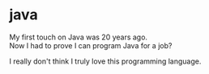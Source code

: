 # java

My first touch on Java was 20 years ago.   
Now I had to prove I can program Java for a job? 

I really don't think I truly love this programming language.
